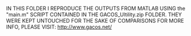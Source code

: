 IN THIS FOLDER I REPRODUCE THE OUTPUTS FROM MATLAB USING the "main.m" SCRIPT
CONTAINED IN THE GACOS_Ultility.zip FOLDER. THEY WERE KEPT UNTOUCHED FOR THE SAKE OF COMPARISONS
FOR MORE INFO, PLEASE VISIT: http://www.gacos.net/
